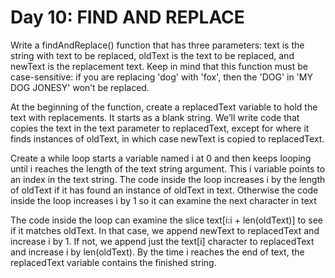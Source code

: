 # Day 10: FIND AND REPLACE
Write a findAndReplace() function that has three parameters: text is the string with text to
be replaced, oldText is the text to be replaced, and newText is the replacement text. Keep in mind
that this function must be case-sensitive: if you are replacing 'dog' with 'fox', then the 'DOG' in
'MY DOG JONESY' won’t be replaced.

At the beginning of the function, create a replacedText variable to hold the text with replacements. It starts as a blank string. We’ll write code that copies the text in the text parameter to replacedText, except for where it finds instances of oldText, in which case newText is copied to replacedText.

Create a while loop starts a variable named i at 0 and then keeps looping until i reaches the
length of the text string argument. This i variable points to an index in the text string. The code inside the loop increases i by the length of oldText if it has found an instance of oldText in text. Otherwise the code inside the loop increases i by 1 so it can examine the next character in text

The code inside the loop can examine the slice text[i:i + len(oldText)] to see if it
matches oldText. In that case, we append newText to replacedText and increase i by 1. If not, we append just the text[i] character to replacedText and increase i by len(oldText). By the time i reaches the end of text, the replacedText variable contains the finished string.